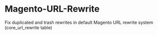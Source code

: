 # Magento-URL-Rewrite
Fix duplicated and trash rewrites in default Magento URL rewrite system (core_url_rewrite table)
